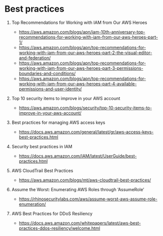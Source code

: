 
# Best practices

1. Top Recommendations for Working with IAM from Our AWS Heroes
    - https://aws.amazon.com/blogs/apn/iam-10th-anniversary-top-recommendations-for-working-with-iam-from-our-aws-heroes-part-1/
    - https://aws.amazon.com/blogs/apn/top-recommendations-for-working-with-iam-from-our-aws-heroes-part-2-the-visual-editor-and-federation/
    - https://aws.amazon.com/blogs/apn/top-recommendations-for-working-with-iam-from-our-aws-heroes-part-3-permissions-boundaries-and-conditions/
    - https://aws.amazon.com/blogs/apn/top-recommendations-for-working-with-iam-from-our-aws-heroes-part-4-available-permissions-and-user-identity/

1. Top 10 security items to improve in your AWS account
    - https://aws.amazon.com/blogs/security/top-10-security-items-to-improve-in-your-aws-account/

1. Best practices for managing AWS access keys
    - https://docs.aws.amazon.com/general/latest/gr/aws-access-keys-best-practices.html

1. Security best practices in IAM
    - https://docs.aws.amazon.com/IAM/latest/UserGuide/best-practices.html

1. AWS CloudTrail Best Practices
    - https://aws.amazon.com/blogs/mt/aws-cloudtrail-best-practices/

1. Assume the Worst: Enumerating AWS Roles through ‘AssumeRole’
    - https://rhinosecuritylabs.com/aws/assume-worst-aws-assume-role-enumeration/

1. AWS Best Practices for DDoS Resiliency
    - https://docs.aws.amazon.com/whitepapers/latest/aws-best-practices-ddos-resiliency/welcome.html